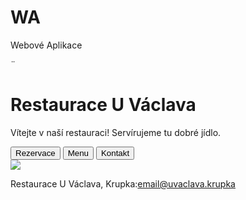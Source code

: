 # WA
Webové Aplikace
<!DOCTYPE html>
<html lang="cs">
<head>
    <meta charset="UTF-8">
    <meta name="viewport" content="width=device-width, initial-scale=1.0">
    <title>Restaurace U Václava, Krupka</title>¨
    <link rel="stylesheet" href="css/style.css">
</head>
<body>
    <div class="hlavicka">
        <h1>Restaurace U Václava</h1>
        <p>Vítejte v naší restauraci! Servírujeme tu dobré jídlo.</p>
    </div>
    <div class="obsah">
        <div class="navigace">
            <button>Rezervace</button>
            <button>Menu</button>
            <button>Kontakt</button>
        </div>
    <img class="restaurace" src="img/restaurace.jpg">        
    </div>
    <div class="paticka">
        <p>Restaurace U Václava, Krupka:<a href src="mailto:email@uvaclava.krupka">email@uvaclava.krupka</a></p>
    </div>
</body>
</html>
